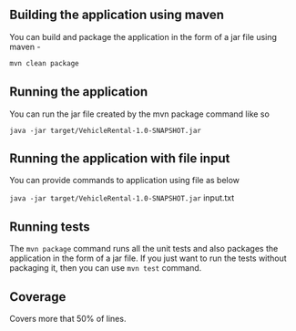 ## Building the application using maven

You can build and package the application in the form of a jar file using maven -

```sh
mvn clean package
```

## Running the application

You can run the jar file created by the mvn package command like so

`java -jar target/VehicleRental-1.0-SNAPSHOT.jar`

## Running the application with file input

You can provide commands to application using file as below

`java -jar target/VehicleRental-1.0-SNAPSHOT.jar` input.txt

## Running tests

The `mvn package` command runs all the unit tests and also packages the application in the form of a jar file. If you
just want to run the tests without packaging it, then you can use `mvn test` command.

## Coverage

Covers more that 50% of lines.
